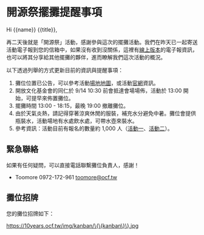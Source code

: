 # 開源祭擺攤提醒事項

Hi \{\{name\}\} \{\{title\}\},

再二天後就是「開源祭」活動，感謝參與這次的擺攤活動。我們在昨天已一起寄送活動電子報到您的信箱中，如果沒有收到沒關係，這裡有[線上版本](https://10years.ocf.tw/edm/20240911.html)的電子報資訊，也可以將其分享給其他擺攤的夥伴，進而瞭解我們這次活動的概況。

以下透過列舉的方式更新目前的資訊與提醒事項：

1. 攤位位置已公告，可以參考活動[場地地圖](https://10years.ocf.tw/img/10years_maps.jpg)，或活動[官網](https://10years.ocf.tw/)資訊。
2. 開放文化基金會的同仁於 9/14 10:30 前會抵達會場場佈，活動於 13:00 開始，可提早來佈置攤位。
3. 擺攤時間 13:00 - 18:15，最晚 19:00 撤離攤位。
4. 由於天氣炎熱，請記得穿著涼爽休閒的服裝，補充水分避免中暑。攤位會提供瓶裝水，活動場地有水處飲水處，可帶水壺來裝水。
5. 參考資訊：活動目前有報名的數量約 1,000 人（[活動一](https://ocftw.kktix.cc/events/festival2024)、[活動二](https://ocftw.kktix.cc/events/festival20240914)）。

## 緊急聯絡

如果有任何疑問，可以直接電話聯繫攤位負責人，感謝！

- Toomore 0972-172-961 <toomore@ocf.tw>

## 攤位招牌

您的攤位招牌如下：

https://10years.ocf.tw/img/kanban/\{\{kanban\}\}.jpg
